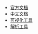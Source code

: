 - [官方文档](https://www.esri.com/content/dam/esrisites/sitecore-archive/Files/Pdfs/library/whitepapers/pdfs/shapefile.pdf)
- [中文文档](https://wenku.baidu.com/view/6d619ad05b0102020740be1e650e52ea5418cec4.html?_wkts_=1681211543357&bdQuery=shapefile+%E4%B8%AD%E6%96%87%E6%96%87%E6%A1%A3)
- [可视化工具](https://mapshaper.org/)
- [解析工具](https://github.com/GeospatialPython/pyshp)